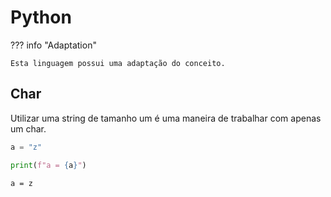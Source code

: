# Python

??? info "Adaptation"

    Esta linguagem possui uma adaptação do conceito.

## Char

Utilizar uma string de tamanho um é uma maneira de trabalhar com apenas um char.  

```python
a = "z"

print(f"a = {a}")
```

```
a = z
```